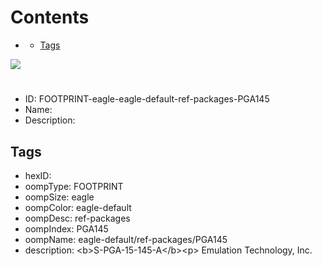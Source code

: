 



Contents
========

* [](#)
	* [Tags](#tags)
  
![][im]
# 

- ID: FOOTPRINT-eagle-eagle-default-ref-packages-PGA145
- Name: 
- Description: 

## Tags

- hexID: 
- oompType: FOOTPRINT
- oompSize: eagle
- oompColor: eagle-default
- oompDesc: ref-packages
- oompIndex: PGA145
- oompName: eagle-default/ref-packages/PGA145
- description: &lt;b&gt;S-PGA-15-145-A&lt;/b&gt;&lt;p&gt;&#xD;
Emulation Technology, Inc.



[im]: image.png
